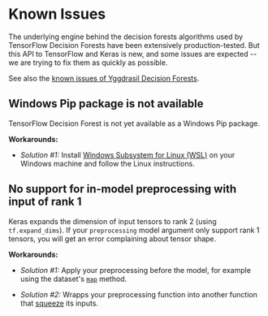 # Known Issues

The underlying engine behind the decision forests algorithms used by TensorFlow
Decision Forests have been extensively production-tested. But this API to
TensorFlow and Keras is new, and some issues are expected -- we are trying to
fix them as quickly as possible.

See also the
[known issues of Yggdrasil Decision Forests](https://github.com/google/yggdrasil-decision-forests/documentation/known_issues.md).

## Windows Pip package is not available

TensorFlow Decision Forest is not yet available as a Windows Pip package.

**Workarounds:**

-   *Solution #1:* Install
    [Windows Subsystem for Linux (WSL)](https://en.wikipedia.org/wiki/Windows_Subsystem_for_Linux)
    on your Windows machine and follow the Linux instructions.

## No support for in-model preprocessing with input of rank 1

Keras expands the dimension of input tensors to rank 2 (using `tf.expand_dims`).
If your `preprocessing` model argument only support rank 1 tensors, you will get
an error complaining about tensor shape.

**Workarounds:**

-   *Solution #1:* Apply your preprocessing before the model, for example using
    the dataset's
    [`map`](https://www.tensorflow.org/api_docs/python/tf/data/Dataset#map)
    method.

-   *Solution #2:* Wrapps your preprocessing function into another function that
    [squeeze](https://www.tensorflow.org/api_docs/python/tf/squeeze) its inputs.
